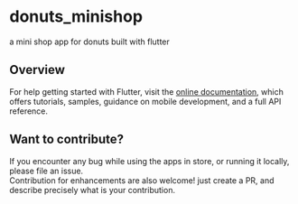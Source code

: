 # donuts_minishop

a mini shop app for donuts built with flutter

## Overview

For help getting started with Flutter, visit the
[online documentation](https://flutter.dev/docs), which offers tutorials,
samples, guidance on mobile development, and a full API reference.

## Want to contribute?

If you encounter any bug while using the apps in store, or running it locally, please file an issue.
<br /> Contribution for enhancements are also welcome! just create a PR, and describe precisely what is your contribution.
